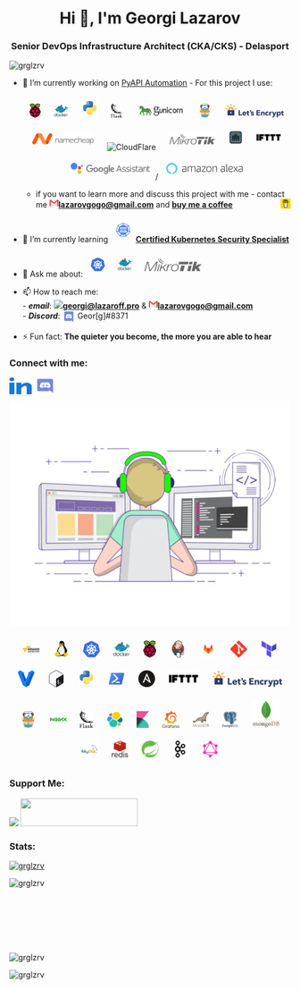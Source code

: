 <h1 align="center">Hi 👋, I'm Georgi Lazarov</h1>
<h3 align="center">Senior DevOps Infrastructure Architect (CKA/CKS) - Delasport</h3>

<p align="left"> <img src="https://komarev.com/ghpvc/?username=grglzrv&label=Profile%20views&color=0e75b6&style=flat" alt="grglzrv" /> </p>

- 🔭 I’m currently working on [PyAPI Automation](https://github.com/grglzrv/pyapi) - For this project I use: <div align="center">  <img style="margin: 10px" src="https://github.com/grglzrv/grglzrv/blob/main/skills-assets/raspberry-pi.svg" alt="Raspberry Pi" height="25" /> <img style="margin: 10px" src="https://github.com/grglzrv/grglzrv/blob/main/skills-assets/docker-original-wordmark.svg" alt="Docker" height="25" /> <img style="margin: 10px" src="https://github.com/grglzrv/grglzrv/blob/main/skills-assets/python-original.svg" alt="Python" height="30" /> <img style="margin: 10px" src="https://github.com/grglzrv/grglzrv/blob/main/skills-assets/flask.png" alt="Flask" height="25" /> <img style="margin: 10px" src="https://github.com/grglzrv/grglzrv/blob/main/skills-assets/gunicorn_logo.png" alt="Gunicorn" height="25" /> <img style="margin: 10px" src="https://github.com/grglzrv/grglzrv/blob/main/skills-assets/traefikio-icon.svg" alt="Traefik" height="25" /> <img style="margin: 10px" src="https://github.com/grglzrv/grglzrv/blob/main/skills-assets/letsencrypt-logo-horizontal.svg" alt="LetsEncrypt" height="25" /> <img style="margin: 10px" src="https://github.com/grglzrv/grglzrv/blob/main/skills-assets/Namecheap_Logo.svg" alt="Namecheap" height="20" /> <img style="margin: 10px" src="https://www.vectorlogo.zone/logos/cloudflare/cloudflare-ar21.svg" alt="CloudFlare" height="30" /> <img style="margin: 10px" src="https://github.com/grglzrv/grglzrv/blob/main/skills-assets/mikrotik.svg" alt="MikroTik" height="20" /> <img style="margin: 10px" src="https://github.com/grglzrv/grglzrv/blob/main/skills-assets/port-knocker-android.jpg" alt="Port Knocking" height="25" /> <img style="margin: 10px" src="https://github.com/grglzrv/grglzrv/blob/main/skills-assets/ifttt-vector-logo.png" alt="IFTTT" height="25" /> <img style="margin: 10px" src="https://github.com/grglzrv/grglzrv/blob/main/skills-assets/google-assistant-logo.png" alt="Google Assistant" height="20" />/ <img style="margin: 10px" src="https://github.com/grglzrv/grglzrv/blob/main/skills-assets/1280px-Amazon_Alexa_logo.svg.png" alt="Alexa" height="20" /> </div>
  
  -  if you want to learn more and discuss this project with me - contact me **<a href="mailto:georgi@lazaroff.pro"><img src="https://github.com/grglzrv/grglzrv/blob/main/skills-assets/732200.png" height="16"/>lazarovgogo@gmail.com</a>** and **<a href="https://www.buymeacoffee.com/georgelazaroff"><img align="right" src="https://github.com/grglzrv/grglzrv/blob/main/skills-assets/logo-mark-3.svg" height="18"/>buy me a coffee</a>**


- 🌱 I’m currently learning **<a href="https://training.linuxfoundation.org/certification/certified-kubernetes-security-specialist/" target="blank"><img style="margin: 10px" src="https://github.com/grglzrv/grglzrv/blob/main/skills-assets/kubernetes-security-specialist-logo.svg" alt="CKS" height="25" />Certified Kubernetes Security Specialist</a>**

- 💬 Ask me about: **<a href="https://kubernetes.io/" target="blank"><img style="margin: 10px" src="https://github.com/grglzrv/grglzrv/blob/main/skills-assets/kubernetes-icon.svg" alt="Kubernetes" height="25" /></a>  <a href="https://www.docker.com/" target="blank"><img style="margin: 10px" src="https://github.com/grglzrv/grglzrv/blob/main/skills-assets/docker-original-wordmark.svg" alt="Docker" height="25" /></a>  <a href="https://mikrotik.com/" target="blank"><img style="margin: 10px" src="https://github.com/grglzrv/grglzrv/blob/main/skills-assets/mikrotik.svg" alt="MikroTik" height="25" /></a>**

- 📫 How to reach me: <br>
      - ***email***: **<a href="mailto:georgi@lazaroff.pro"><img src="https://cdn-icons-png.flaticon.com/512/552/552486.png" height="20"/>georgi@lazaroff.pro</a>** & **<a href="mailto:georgi@lazaroff.pro"><img src="https://github.com/grglzrv/grglzrv/blob/main/skills-assets/732200.png" height="16"/>lazarovgogo@gmail.com</a>** <br>
      - ***Discord***: <img align="center" src="https://github.com/grglzrv/grglzrv/blob/main/skills-assets/discord.svg" alt="Geor[g]#8371" width="23" /> Geor[g]#8371

- ⚡ Fun fact: **The quieter you become, the more you are able to hear**

<h3 align="left">Connect with me:</h3>
<p align="left">
<a href="https://linkedin.com/in/georgi-l-301622a0" target="blank"><img align="center" src="https://github.com/grglzrv/grglzrv/blob/main/skills-assets/linked-in-alt.svg" alt="georgi-l-301622a0" height="30" width="40" /></a>
<a href="https://discord.gg/Uute9tRp" target="blank"><img align="center" src="https://github.com/grglzrv/grglzrv/blob/main/skills-assets/discord.svg" alt="Uute9tRp" height="30" width="40" /></a>
</p>

<p  align="center"><img src="https://github.com/grglzrv/grglzrv/blob/main/skills-assets/giphy.gif" alt="Coder GIF" width="500" height="400">

<div align="center">  

<img style="margin: 10px" src="https://github.com/grglzrv/grglzrv/blob/main/skills-assets/amazonwebservices-original-wordmark.svg" alt="AWS" height="30" />
<img style="margin: 10px" src="https://github.com/grglzrv/grglzrv/blob/main/skills-assets/linux-original.svg" alt="Linux" height="30" />
<img style="margin: 10px" src="https://github.com/grglzrv/grglzrv/blob/main/skills-assets/kubernetes-icon.svg" alt="Kubernetes" height="30" />
<img style="margin: 10px" src="https://github.com/grglzrv/grglzrv/blob/main/skills-assets/docker-original-wordmark.svg" alt="Docker" height="30" />
<img style="margin: 10px" src="https://github.com/grglzrv/grglzrv/blob/main/skills-assets/raspberry-pi.svg" alt="Raspberry Pi" height="30" />
<img style="margin: 10px" src="https://github.com/grglzrv/grglzrv/blob/main/skills-assets/jenkins-icon.svg" alt="Jenkins" height="30" />
<img style="margin: 10px" src="https://github.com/grglzrv/grglzrv/blob/main/skills-assets/gitlab.svg" alt="GitLab" height="30" />
<img style="margin: 10px" src="https://github.com/grglzrv/grglzrv/blob/main/skills-assets/git-scm-icon.svg" alt="Git" height="30" />
<img style="margin: 10px" src="https://github.com/grglzrv/grglzrv/blob/main/skills-assets/terraformio-icon.svg" alt="Terraform" height="30" />
<img style="margin: 10px" src="https://github.com/grglzrv/grglzrv/blob/main/skills-assets/vagrantup-icon.svg" alt="vagrant" height="30"/>
<img style="margin: 10px" src="https://github.com/grglzrv/grglzrv/blob/main/skills-assets/gnu_bash-icon.svg" alt="Bash" height="30" />   
<img style="margin: 10px" src="https://github.com/grglzrv/grglzrv/blob/main/skills-assets/python-original.svg" alt="Python" height="30" />
<img style="margin: 10px" src="https://github.com/grglzrv/grglzrv/blob/main/skills-assets/powershell.png" alt="PowerShell" height="30" />
<img style="margin: 10px" src="https://github.com/grglzrv/grglzrv/blob/main/skills-assets/ansible.png" alt="Ansible" height="30" />
<img style="margin: 10px" src="https://github.com/grglzrv/grglzrv/blob/main/skills-assets/ifttt-vector-logo.png" alt="IFTTT" height="30" />
<img style="margin: 10px" src="https://github.com/grglzrv/grglzrv/blob/main/skills-assets/letsencrypt-logo-horizontal.svg" alt="LetsEncrypt" height="30" /> 
<img style="margin: 10px" src="https://github.com/grglzrv/grglzrv/blob/main/skills-assets/traefikio-icon.svg" alt="Traefik" height="30" />
<img style="margin: 10px" src="https://github.com/grglzrv/grglzrv/blob/main/skills-assets/nginx-original.svg" alt="Nginx" height="30" />
<img style="margin: 10px" src="https://github.com/grglzrv/grglzrv/blob/main/skills-assets/flask.png" alt="Flask" height="30" />
<img style="margin: 10px" src="https://github.com/grglzrv/grglzrv/blob/main/skills-assets/elastic-icon.svg" alt="elasticsearch" height="30"/> 
<img style="margin: 10px" src="https://github.com/grglzrv/grglzrv/blob/main/skills-assets/kibana.png" alt="Kibana" height="30" />
<img style="margin: 10px" src="https://github.com/grglzrv/grglzrv/blob/main/skills-assets/grafana.png" alt="Grafana" height="30" />
<img style="margin: 10px" src="https://github.com/grglzrv/grglzrv/blob/main/skills-assets/mariadb.png" alt="Maria DB" height="30" />
<img style="margin: 10px" src="https://github.com/grglzrv/grglzrv/blob/main/skills-assets/postgresql-original-wordmark.svg" alt="PostgreSQL" height="30" />
<img style="margin: 10px" src="https://github.com/grglzrv/grglzrv/blob/main/skills-assets/mongodb-original-wordmark.svg" alt="MongoDB" height="50" />  
<img style="margin: 10px" src="https://github.com/grglzrv/grglzrv/blob/main/skills-assets/mysql-original-wordmark.svg" alt="MySQL" height="30" />  
<img style="margin: 10px" src="https://github.com/grglzrv/grglzrv/blob/main/skills-assets/redis-original-wordmark.svg" alt="Redis" height="30" />  
<img style="margin: 10px" src="https://github.com/grglzrv/grglzrv/blob/main/skills-assets/springio-icon.svg" alt="Spring" height="30" />  
<img style="margin: 10px" src="https://github.com/grglzrv/grglzrv/blob/main/skills-assets/apache_kafka-icon.svg" alt="Kafka" height="30" />
<img style="margin: 10px" src="https://github.com/grglzrv/grglzrv/blob/main/skills-assets/graphql.png" alt="GraphQL" height="30" /> 

</div>

<h3 align="left">Support Me:</h3>
<p><a href="https://www.buymeacoffee.com/georgelazaroff"><img src="https://img.buymeacoffee.com/button-api/?text=Buy me a coffee&emoji=&slug=georgelazaroff&button_colour=FFDD00&font_colour=000000&font_family=Lato&outline_colour=000000&coffee_colour=ffffff"></a>
<a href="https://www.paypal.com/donate?hosted_button_id=VDUTV96VTLTJE" target="_blank" style="display: inline-block;"> <img src="https://img.shields.io/badge/Donate-PayPal-blue.svg?style=flat-square" height="50" width="210 align="center" /></a></p>
  
<h3 align="left">Stats:</h3>
<p align="left"> <a href="https://github.com/ryo-ma/github-profile-trophy"><img src="https://github-profile-trophy.vercel.app/?username=grglzrv" alt="grglzrv" /></a> </p>
<p><img align="left" src="https://github-readme-stats.vercel.app/api/top-langs?username=grglzrv&show_icons=true&locale=en&layout=compact" alt="grglzrv" /></p><br><br><br><br><br><br><br>

<p>&nbsp;<img align="left" src="https://github-readme-stats.vercel.app/api?username=grglzrv&show_icons=true&locale=en" alt="grglzrv" /></p>

<p><img align="left" src="https://github-readme-streak-stats.herokuapp.com/?user=grglzrv&" alt="grglzrv" /></p>
